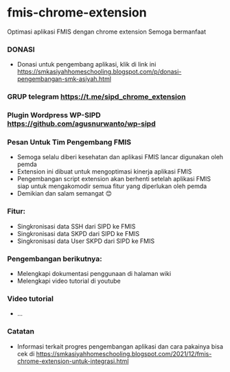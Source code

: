 # fmis-chrome-extension
Optimasi aplikasi FMIS dengan chrome extension
Semoga bermanfaat

### DONASI
- Donasi untuk pengembang aplikasi, klik di link ini https://smkasiyahhomeschooling.blogspot.com/p/donasi-pengembangan-smk-asiyah.html

### GRUP telegram https://t.me/sipd_chrome_extension

### Plugin Wordpress WP-SIPD https://github.com/agusnurwanto/wp-sipd

### Pesan Untuk Tim Pengembang FMIS
- Semoga selalu diberi kesehatan dan aplikasi FMIS lancar digunakan oleh pemda
- Extension ini dibuat untuk mengoptimasi kinerja aplikasi FMIS
- Pengembangan script extension akan berhenti setelah aplikasi FMIS siap untuk mengakomodir semua fitur yang diperlukan oleh pemda
- Demikian dan salam semangat :blush:

### Fitur:
- Singkronisasi data SSH dari SIPD ke FMIS
- Singkronisasi data SKPD dari SIPD ke FMIS
- Singkronisasi data User SKPD dari SIPD ke FMIS

### Pengembangan berikutnya:
- Melengkapi dokumentasi penggunaan di halaman wiki
- Melengkapi video tutorial di youtube

### Video tutorial
- ...

### Catatan
- Informasi terkait progres pengembangan aplikasi dan cara pakainya bisa cek di https://smkasiyahhomeschooling.blogspot.com/2021/12/fmis-chrome-extension-untuk-integrasi.html